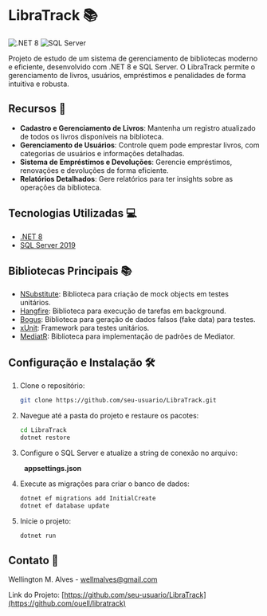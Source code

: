 # LibraTrack 📚

![.NET 8](https://img.shields.io/badge/.NET-8-blue.svg)
![SQL Server](https://img.shields.io/badge/SQL_Server-2019-red.svg)

Projeto de estudo de um sistema de gerenciamento de bibliotecas moderno e eficiente, desenvolvido com .NET 8 e SQL Server. O LibraTrack permite o gerenciamento de livros, usuários, empréstimos e penalidades de forma intuitiva e robusta.

## Recursos 🌟

- **Cadastro e Gerenciamento de Livros**: Mantenha um registro atualizado de todos os livros disponíveis na biblioteca.
- **Gerenciamento de Usuários**: Controle quem pode emprestar livros, com categorias de usuários e informações detalhadas.
- **Sistema de Empréstimos e Devoluções**: Gerencie empréstimos, renovações e devoluções de forma eficiente.
- **Relatórios Detalhados**: Gere relatórios para ter insights sobre as operações da biblioteca.

## Tecnologias Utilizadas 💻

- [.NET 8](https://dotnet.microsoft.com/en-us/download/dotnet/8.0)
- [SQL Server 2019](https://www.microsoft.com/en-us/sql-server/sql-server-downloads)

## Bibliotecas Principais 📚

- [NSubstitute](https://nsubstitute.github.io/): Biblioteca para criação de mock objects em testes unitários.
- [Hangfire](https://www.hangfire.io/): Biblioteca para execução de tarefas em background.
- [Bogus](https://github.com/bchavez/Bogus): Biblioteca para geração de dados falsos (fake data) para testes.
- [xUnit](https://xunit.net/): Framework para testes unitários.
- [MediatR](https://github.com/jbogard/MediatR): Biblioteca para implementação de padrões de Mediator.


## Configuração e Instalação 🛠️

1. Clone o repositório:
   ```bash
   git clone https://github.com/seu-usuario/LibraTrack.git
   ```

2. Navegue até a pasta do projeto e restaure os pacotes:
   ```bash
   cd LibraTrack
   dotnet restore
   ```

3. Configure o SQL Server e atualize a string de conexão no arquivo:


   &nbsp; 
   **appsettings.json**

4. Execute as migrações para criar o banco de dados:
   ```bash
   dotnet ef migrations add InitialCreate
   dotnet ef database update
   ```

5. Inicie o projeto:
   ```bash
   dotnet run
   ```

## Contato 📩

Wellington M. Alves - wellmalves@gmail.com

Link do Projeto: [https://github.com/seu-usuario/LibraTrack](https://github.com/ouell/libratrack)

